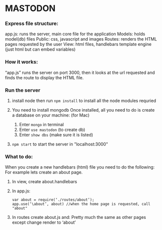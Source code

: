 # MASTODON 

### Express file structure:
app.js: runs the server, main core file for the application
Models: holds model(db) files
Public: css, javascript and images
Routes: renders the HTML pages requested by the user
View: html files, handlebars template engine (just html but can embed variables)


### How it works:
“app.js” runs the server on port 3000, then it looks at the url requested and finds the route to display the HTML file.


### Run the server
1. install node then run ```npm install``` to install all the node modules requried

2. You need to install mongodb
	Once installed, all you need to do is create a database on your machine: (for Mac)
	1. Enter ```mongo``` in terminal
	2. Enter ```use mastodon``` (to create db)
	3. Enter ```show dbs``` (make sure it is listed)

3. ```npm start``` to start the server in "localhost:3000"


### What to do:
When you create a new handlebars (html) file you need to do the following:
For example lets create an about page.

1. In view, create about.handlebars

2. In app.js:
	```
	var about = require(‘./routes/about’);
	app.use(‘\about’, about) //when the home page is requested, call "about"
	```
3. In routes create about.js and:
Pretty much the same as other pages except change render to ‘about’
